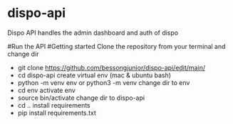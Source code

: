 # dispo-api
Dispo API handles the admin dashboard and auth of dispo

#Run the API
#Getting started
 Clone the repository from your terminal and change dir
 - git clone https://github.com/bessongjunior/dispo-api/edit/main/
 - cd dispo-api 
 create virtual env (mac & ubuntu bash)
 - python -m venv env or python3 -m venv
 change dir to env
 - cd env
 activate env
 - source bin/activate
 change dir to dispo-api
 - cd ..
 install requirements
 - pip install requirements.txt
 
 
